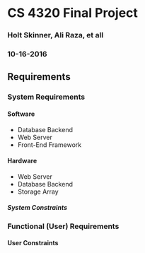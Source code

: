 # CS 4320 Final Project
### Holt Skinner, Ali Raza, et all
### 10-16-2016

## Requirements

<!---
Insert Requirements Here!!!
-->
### System Requirements

#### Software
- Database Backend
  <!--- - Mongo or SQL --->
- Web Server
  <!---  - Python or PHP --->
- Front-End Framework
  <!-- - HTML, CSS, & JavaScript -->
  <!--- - Bootstrap--->

#### Hardware
- Web Server
- Database Backend
- Storage Array

##### System Constraints

### Functional (User) Requirements

#### User Constraints
